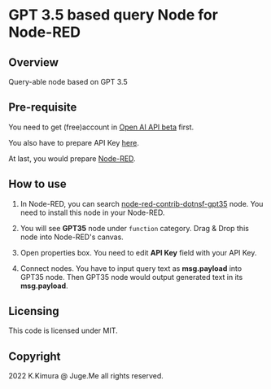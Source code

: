 # GPT 3.5 based query Node for Node-RED


## Overview

Query-able node based on GPT 3.5


## Pre-requisite

You need to get (free)account in [Open AI API beta](https://beta.openai.com/) first.

You also have to prepare API Key [here](https://beta.openai.com/account/api-keys).

At last, you would prepare [Node-RED](https://nodered.org/).


## How to use

1. In Node-RED, you can search [node-red-contrib-dotnsf-gpt35](https://www.npmjs.com/package/node-red-contrib-dotnsf-gpt35) node. You need to install this node in your Node-RED.

2. You will see **GPT35** node under `function` category. Drag & Drop this node into Node-RED's canvas.

3. Open properties box. You need to edit **API Key** field with your API Key.

4. Connect nodes. You have to input query text as **msg.payload** into GPT35 node. Then GPT35 node would output generated text in its **msg.payload**.


## Licensing

This code is licensed under MIT.


## Copyright

2022 K.Kimura @ Juge.Me all rights reserved.

